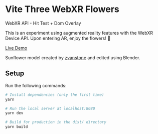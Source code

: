 # Vite Three WebXR Flowers

WebXR API - Hit Test  + Dom Overlay 

This is an experiment using augmented reality features with the WebXR Device API.
Upon entering AR, enjoy the flowers! 🌻

[Live Demo](https://vite-three-webxr-flowers.vercel.app/)

Sunflower model created by [zvanstone](https://sketchfab.com/3d-models/sunflower-3a9514b8df044abe809432201b8f1c6e) and edited using Blender.

## Setup

Run the following commands:

```bash
# Install dependencies (only the first time)
yarn

# Run the local server at localhost:8080
yarn dev

# Build for production in the dist/ directory
yarn build
```
